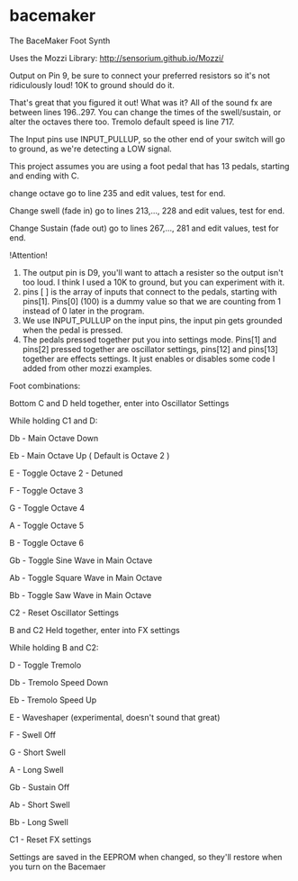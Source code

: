 # bacemaker
The BaceMaker Foot Synth

Uses the Mozzi Library: http://sensorium.github.io/Mozzi/

Output on Pin 9, be sure to connect your preferred resistors so it's not ridiculously loud! 10K to ground should do it.

That's great that you figured it out! What was it? All of the sound fx are between lines 196..297. You can change the times of the swell/sustain, or alter the octaves there too. Tremolo default speed is line 717.﻿

The Input pins use INPUT_PULLUP, so the other end of your switch will go to ground, as we're detecting a LOW signal.

This project assumes you are using a foot pedal that has 13 pedals, starting and ending with C.

change octave go to line 235 and edit values, test for end.

Change swell (fade in) go to lines 213,..., 228 and edit values, test for end.

Change Sustain (fade out) go to lines 267,..., 281 and edit values, test for end.

!Attention!

1. The output pin is D9, you'll want to attach a resister so the output isn't too loud.
	I think I used a 10K to ground, but you can experiment with it.
2. pins [ ] is the array of inputs that connect to the pedals, starting with pins[1].
	Pins[0] (100) is a dummy value so that we are counting from 1 instead of 0 later in the program.
3. We use INPUT_PULLUP on the input pins, the input pin gets grounded when the pedal is pressed.
4. The pedals pressed together put you into settings mode.
	Pins[1] and pins[2] pressed together are oscillator settings, pins[12] and pins[13] together are effects settings.
	It just enables or disables some code I added from other mozzi examples.
	
Foot combinations:

Bottom C and D held together, enter into Oscillator Settings

While holding C1 and D:

Db - Main Octave Down

Eb - Main Octave Up ( Default is Octave 2 )

E - Toggle Octave 2 - Detuned

F - Toggle Octave 3

G - Toggle Octave 4

A - Toggle Octave 5

B - Toggle Octave 6

Gb - Toggle Sine Wave in Main Octave

Ab - Toggle Square Wave in Main Octave

Bb - Toggle Saw Wave in Main Octave

C2 - Reset Oscillator Settings

B and C2 Held together, enter into FX settings

While holding B and C2:

D - Toggle Tremolo

Db - Tremolo Speed Down

Eb - Tremolo Speed Up

E - Waveshaper (experimental, doesn't sound that great)

F - Swell Off

G - Short Swell

A - Long Swell

Gb - Sustain Off

Ab - Short Swell

Bb - Long Swell

C1 - Reset FX settings

Settings are saved in the EEPROM when changed, so they'll restore when you turn on the Bacemaer

